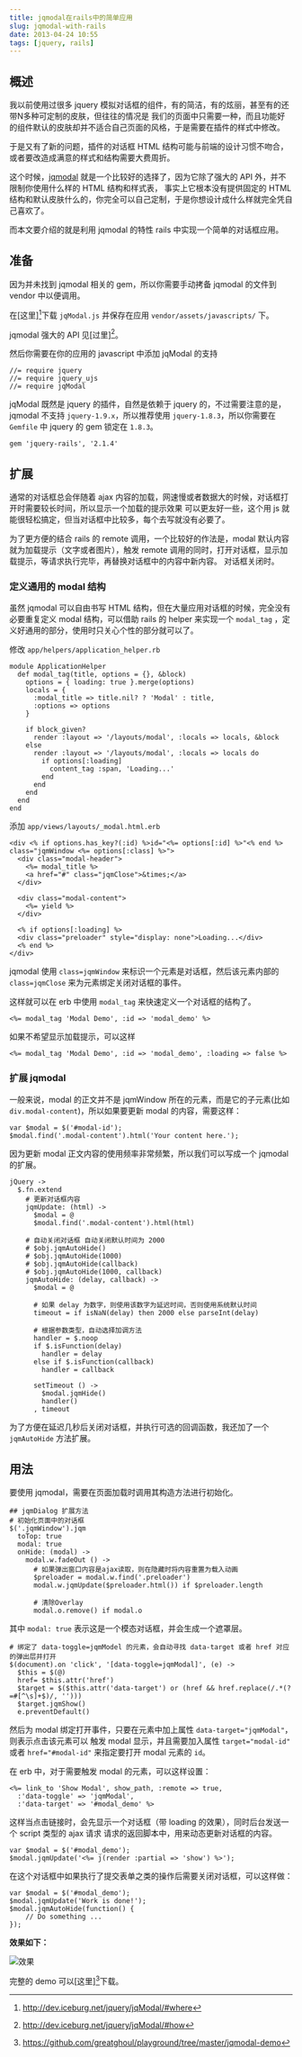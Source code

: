 ```yaml
---
title: jqmodal在rails中的简单应用
slug: jqmodal-with-rails
date: 2013-04-24 10:55
tags: [jquery, rails]
---
```


概述
----

我以前使用过很多 jquery 模拟对话框的组件，有的简洁，有的炫丽，甚至有的还带N多种可定制的皮肤，但往往的情况是
我们的页面中只需要一种，而且功能好的组件默认的皮肤却并不适合自己页面的风格，于是需要在插件的样式中修改。

于是又有了新的问题，插件的对话框 HTML 结构可能与前端的设计习惯不吻合，或者要改造成满意的样式和结构需要大费周折。

这个时候，[jqmodal][jqm] 就是一个比较好的选择了，因为它除了强大的 API 外，并不限制你使用什么样的 HTML 结构和样式表，
事实上它根本没有提供固定的 HTML 结构和默认皮肤什么的，你完全可以自己定制，于是你想设计成什么样就完全凭自己喜欢了。

而本文要介绍的就是利用 jqmodal 的特性 rails 中实现一个简单的对话框应用。

准备
-----

因为并未找到 jqmodal 相关的 gem，所以你需要手动拷备 jqmodal 的文件到 vendor 中以便调用。

在[这里][^1]下载 `jqModal.js` 并保存在应用 `vendor/assets/javascripts/` 下。

jqmodal 强大的 API 见[过里][^2]。

然后你需要在你的应用的 javascript 中添加 jqModal 的支持

    //= require jquery
    //= require jquery_ujs
    //= require jqModal

jqModal 既然是 jquery 的插件，自然是依赖于 jquery 的，不过需要注意的是，jqmodal 不支持 `jquery-1.9.x`，所以推荐使用
`jquery-1.8.3`，所以你需要在 `Gemfile` 中 jquery 的 gem 锁定在 `1.8.3`。

    gem 'jquery-rails', '2.1.4'

扩展
-------

通常的对话框总会伴随着 ajax 内容的加载，网速慢或者数据大的时候，对话框打开时需要较长时间，所以显示一个加载的提示效果
可以更友好一些，这个用 js 就能很轻松搞定，但当对话框中比较多，每个去写就没有必要了。

为了更方便的结合 rails 的 remote 调用，一个比较好的作法是，modal 默认内容就为加载提示（文字或者图片），触发 remote 
调用的同时，打开对话框，显示加载提示，等请求执行完毕，再替换对话框中的内容中新内容。
对话框关闭时。

### 定义通用的 modal 结构 

虽然 jqmodal 可以自由书写 HTML 结构，但在大量应用对话框的时候，完全没有必要重复定义 modal 结构，可以借助 rails 的 
helper 来实现一个 `modal_tag` ，定义好通用的部分，使用时只关心个性的部分就可以了。

修改 `app/helpers/application_helper.rb`

    module ApplicationHelper
      def modal_tag(title, options = {}, &block)
        options = { loading: true }.merge(options)
        locals = { 
          :modal_title => title.nil? ? 'Modal' : title,
          :options => options
        }

        if block_given?
          render :layout => '/layouts/modal', :locals => locals, &block
        else
          render :layout => '/layouts/modal', :locals => locals do 
            if options[:loading] 
              content_tag :span, 'Loading...'
            end
          end
        end
      end
    end

添加 `app/views/layouts/_modal.html.erb`

    <div <% if options.has_key?(:id) %>id="<%= options[:id] %>"<% end %> class="jqmWindow <%= options[:class] %>">
      <div class="modal-header">
        <%= modal_title %>
        <a href="#" class="jqmClose">&times;</a>
      </div>

      <div class="modal-content">
        <%= yield %>
      </div>

      <% if options[:loading] %>
      <div class="preloader" style="display: none">Loading...</div>
      <% end %>
    </div>

jqmodal 使用 `class=jqmWindow` 来标识一个元素是对话框，然后该元素内部的 `class=jqmClose` 来为元素绑定关闭对话框的事件。 

这样就可以在 erb 中使用 `modal_tag` 来快速定义一个对话框的结构了。

    <%= modal_tag 'Modal Demo', :id => 'modal_demo' %>

如果不希望显示加载提示，可以这样

    <%= modal_tag 'Modal Demo', :id => 'modal_demo', :loading => false %>

### 扩展 jqmodal

一般来说，modal 的正文并不是 jqmWindow 所在的元素，而是它的子元素(比如 `div.modal-content`)，所以如果要更新 modal 
的内容，需要这样：

    var $modal = $('#modal-id');
    $modal.find('.modal-content').html('Your content here.');

因为更新 modal 正文内容的使用频率非常频繁，所以我们可以写成一个 jqmodal 的扩展。

    jQuery ->
      $.fn.extend
        # 更新对话框内容
        jqmUpdate: (html) ->
          $modal = @
          $modal.find('.modal-content').html(html)

        # 自动关闭对话框 自动关闭默认时间为 2000
        # $obj.jqmAutoHide()
        # $obj.jqmAutoHide(1000)
        # $obj.jqmAutoHide(callback)
        # $obj.jqmAutoHide(1000, callback)
        jqmAutoHide: (delay, callback) ->
          $modal = @

          # 如果 delay 为数字，则使用该数字为延迟时间，否则使用系统默认时间
          timeout = if isNaN(delay) then 2000 else parseInt(delay)

          # 根据参数类型，自动选择加调方法
          handler = $.noop
          if $.isFunction(delay)
            handler = delay
          else if $.isFunction(callback)
            handler = callback
          
          setTimeout () ->
            $modal.jqmHide()
            handler()
          , timeout

为了方便在延迟几秒后关闭对话框，并执行可选的回调函数，我还加了一个 `jqmAutoHide` 方法扩展。

用法
-----

要使用 jqmodal，需要在页面加载时调用其构造方法进行初始化。

    ## jqmDialog 扩展方法
    # 初始化页面中的对话框
    $('.jqmWindow').jqm
      toTop: true
      modal: true
      onHide: (modal) ->
        modal.w.fadeOut () ->
          # 如果弹出窗口内容是ajax读取，则在隐藏时将内容重置为载入动画
          $preloader = modal.w.find('.preloader')
          modal.w.jqmUpdate($preloader.html()) if $preloader.length
          
          # 清除Overlay
          modal.o.remove() if modal.o

其中 `modal: true` 表示这是一个模态对话框，并会生成一个遮罩层。

    # 绑定了 data-toggle=jqmModel 的元素，会自动寻找 data-target 或者 href 对应的弹出层并打开
    $(document).on 'click', '[data-toggle=jqmModal]', (e) ->
      $this = $(@)
      href= $this.attr('href')
      $target = $($this.attr('data-target') or (href && href.replace(/.*(?=#[^\s]+$)/, '')))
      $target.jqmShow()
      e.preventDefault()


然后为 modal 绑定打开事件，只要在元素中加上属性 `data-target="jqmModal"`，则表示点击该元素可以
触发 modal 显示，并且需要加入属性 `target="modal-id"` 或者 `href="#modal-id"` 来指定要打开
modal 元素的 `id`。

在 erb 中，对于需要触发 modal 的元素，可以这样设置：

    <%= link_to 'Show Modal', show_path, :remote => true, 
      :'data-toggle' => 'jqmModal', 
      :'data-target' => '#modal_demo' %>

这样当点击链接时，会先显示一个对话框（带 loading 的效果），同时后台发送一个 script 类型的 ajax 请求
请求的返回脚本中，用来动态更新对话框的内容。

    var $modal = $('#modal_demo');
    $modal.jqmUpdate('<%= j(render :partial => 'show') %>');

在这个对话框中如果执行了提交表单之类的操作后需要关闭对话框，可以这样做：

    var $modal = $('#modal_demo');
    $modal.jqmUpdate('Work is done!');
    $modal.jqmAutoHide(function() {
        // Do something ...
    });


**效果如下：**

![效果](http://pic.yupoo.com/greatghoul_v/COiCFLvE/KjvvU.png)

完整的 demo 可以[这里][^3]下载。

[jqm]: http://dev.iceburg.net/jquery/jqModal/
[^1]: http://dev.iceburg.net/jquery/jqModal/#where
[^2]: http://dev.iceburg.net/jquery/jqModal/#how
[^3]: https://github.com/greatghoul/playground/tree/master/jqmodal-demo
